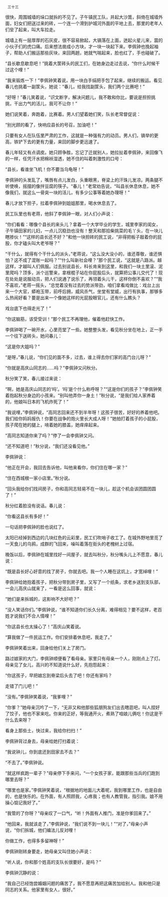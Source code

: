      三十三 

   很快，周围城墙的垛口就拆的不见了。子午镇民工队，并起大沙篙，斜倚在城墙外面，妇女们把送过来的砖，一个连一个滑到护城河外面的平地上去，那里的老年人们垒了起来，叫大车拉走。 

   城墙上有一层厚厚的石灰皮，很不容易掀起，大镐落在上面，迸起火星儿来，震的小伙子们的虎口痛。后来想法凿成小方块，才一块一块起下来。李佩钟也挽起袖子，帮助人们搬运那些灰块，来回两趟，她就气喘起来，脸也红了，手也碰破了。 

   “县长歇息歇息吧！”挑着大筐砖头的民工们，在她身边走过去说，“你什么时候干过这个哩！” 

   “我来锻炼一下！”李佩钟笑着说，用一块白手绢把手包了起来，继续的搬运。看见春儿也挑着一副筐头，她说：“春儿，给我找副筐头，我们两个比赛吧！” 

   “好呀！”春儿笑着说，“识文断字，解决问题儿，我不敢和你比，要说是担担挑挑，干出力气的活儿，我可不让你！” 

   她们说笑着，奔跑着，比赛着。男人们望着她们笑，队长老常督促说： 

   “别光顾的看了，快响应县长的号召，加油吧！” 

   只要有女人在队伍里严肃的工作，这就是一种强有力的动员。男人们，镐举的更高，铁铲下去的更有力量，来回的脚步更迅速了。 

   春儿年轻又有点调皮。她只顾争胜，忘记了迁就别人，她拉扯着李佩钟，来回像飞的一样，任凭汗水把棉袄湿透，她不住的叫着刺激性的口号： 

   “县长，看谁坐飞机！你不要当乌龟呀！” 

   李佩钟的头发乱了，嘴唇有点儿发白，头重眼黑，脊梁上的汗珠儿发凉。两条腿不听使唤，摇摆的像拌豆腐的筷子。“春儿！”老常劝告说，“叫县长休息休息，她不像我们，就这么一骨突一块的活儿，有多少公事等着她办理呀！” 

   春儿才放下担子，拉着李佩钟到姐姐那里，喝水休息去了。 

   民工队里也有老蒋，他斜了李佩钟一眼，对人们小声说： 

   “你们看看：哪像个县长的来头儿？拿着一个大学毕业的学生，城里李家的闺女，子午镇田家的儿妇，一点儿沉稳劲也没有！整天和那拾柴挑菜的毛丫头，在一块儿瞎掺伙！”“这样的县长还不好？”和他一块担砖的民工说，“非得把板子敲着你的屁股，你才磕头叫大老爷呀？” 

   “干什么，就得有个干什么的派头，”老蒋说，“这么没大没小的，谁还尊敬，谁还惧怕？这不成了混账一起吗？”“什么叫新社会哩？”那个民工说，“这就是八路派。越这样，才越叫人们佩服。过去别说县长，科长肯来到这里，和我们一块土里滚、泥里爬吗？顶多，派个巡警来，拿根棍子站在你屁股后头，就算把公事儿交代了！现在处处是说服动员，把人们说通了说乐了，再领着头儿干，这样你倒不喜欢？”“我不喜欢，”老蒋一摇头，“总觉着没有过去的势派带劲，咱们拿看戏做比：戏台上出来一个大官，蟒袍玉带，前呼后拥，威风杀气，坐堂有堂威，出行有执事，那够多么热闹好看？要是出来一个像她这样的光屁股眼官儿，还有什么瞧头？ 

   戏台底下也得走光了！” 

   “你这脑筋，该受受训！”那个民工不再理他，催着他赶快工作。 

   李佩钟喝了一碗开水，心里亮堂了一些。她整整头发，看见秋分坐在地上，正一手一个往下送砖头，她问春儿： 

   “这是你大姐吗？” 

   “是呀，”春儿说，“你们见的面不多，过去，谁上得去你们家的高门台儿呀？” 

   “你就是高庆山同志的……吗？”李佩钟又问秋分。 

   秋分笑了笑，春儿接过来说： 

   “啊，她是高庆山同志的‘吗’。‘吗’是个什么称呼呀？”“这是你们的孩子？”李佩钟笑着抱起秋分身边的小孩来。“别叫他弄你一身土！”秋分说，“是我们给人家养着的，他娘叫日本的飞机炸死了！” 

   “我说哩，”李佩钟说，“高同志回来还不到半年呀！这孩子很苦，好好的养着他吧。我们给你妈妈报仇！你要在战争的炮火里长大成人呀！”她拍打着孩子的小屁股，孩子爬在她的腿上，啃着她的膝盖，她痒痒起来。 

   “高同志知道你来了吗？”停了一会李佩钟又问。 

   “还不知道吧！”秋分说，“我们还没看见他。” 

   李佩钟说： 

   “他正在开会，我回去告诉他，叫他来看你，你们住在哪一家？” 

   “住在西城根一家小店里。”秋分说。 

   “回头我给你们找间房子，你和高同志轻易不在一块儿，趁这个机会该团圆团圆了！” 

   秋分红着脸没有说话。春儿说： 

   “你看这县长有多好！” 

   一句话把李佩钟的脸也说红了。 

   太阳已经掉到西边的几块红色的云彩里，民工们吹哨子收工了。在城外野地里觅了一天食儿的乌鸦，成群的飞回来，噪叫着落在街头的老槐树上过宿。 

   晚饭以后，李佩钟在城里找好一间屋子，就去叫秋分，秋分嘴头儿上不愿意，春儿说： 

   “既是县长好心好意的找了房子，你就去吧。我一个人睡在这炕上，才宽绰哩！” 

   李佩钟给她抱着孩子，把秋分带到房子里，又写了一个纸条，求老乡送到支队部，一会儿高庆山就来了，一看是这么回事，就说： 

   “她们是来拆城的，这影响不大好吧？” 

   “没人笑话你们。”李佩钟说，“谁不知道你们长久分离，难得相见？要不这样，老百姓才说我们不合人情哩！” 

   “你这县长也太操心了！”高庆山笑着说。 

   “算我做了一件民运工作。你们安排着休息吧，我走了。” 

   李佩钟笑着出来，回身给他们关上了房门。 

   路过娘家的大门，李佩钟顺便看了看母亲。家里只有母亲一个人，刚刚点上了灯。母亲见了女儿，高兴的不知道说什么好，先抱怨起来： 

   “你这孩子，早把娘忘到脊梁后头去了吧！你还有家吗？ 

   走错了门儿吧！” 

   “没有。”李佩钟笑着说，“我爹哩？” 

   “你爹？”她母亲沉吟了一下，“无非又和他那些狐朋狗友们出去瞎逛吧，叫人捏好了饺子，他也不家来吃。你来的正好，等我通开火，煮熟了咱娘儿俩吃！你这是干什么去来呀？ 

   看身上那些土，快过来，我给你扫扫！” 

   李佩钟背过身去，母亲给她打扫着说： 

   “我说钟儿，你到底还到田家去不去？” 

   “不去了。”李佩钟说。 

   “就这样疯跑一辈子？”母亲停下手来问，“一个女孩子家，能跟那些当兵的们跑到哪里去呀？” 

   “哪里也是家。”李佩钟笑着说，“根据地的地面儿大着呢，我到哪里工作，也是自由的，也是快乐的。在外面，有人照顾我，心疼我；也有人教管我，指引我。娘不用操心惦记我好了。” 

   “我管的了你呀？”母亲叹了一口气，“听！外面有人推门，准是你爹回来了。” 

   “他回来，我就该走了，”李佩钟说，“我们说不到一块儿！”“对了，”母亲小声说，“你们拆城，他们编法儿反对哩！ 

   你做工作，也得多多留神呀！” 

   李佩钟刚转身要走，她母亲又叫住她小声说： 

   “听人说，你和那个姓高的支队长很要好，是吗？” 

   李佩钟沉静的说： 

   “我自己已经饱尝婚姻问题的痛苦了，我不愿意再把这痛苦加给别人。我和他只是同志的关系。他家里有女人，很好。” 

